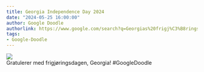 ```yaml
---
title: Georgia Independence Day 2024
date: "2024-05-25 16:00:00"
author: Google Doodle
authorlink: https://www.google.com/search?q=Georgias%20frigj%C3%B8ringsdag
tags:
- Google-Doodle
---
```

<img src="https://www.google.com/logos/doodles/2024/georgia-independence-day-2024-6753651837110225-law.gif" referrerpolicy="no-referrer"><br>Gratulerer med frigjøringsdagen, Georgia! #GoogleDoodle